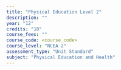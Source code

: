 ```yaml
---
title: "Physical Education Level 2"
description: ""
year: "12"
credits: "18"
course_fees: ""
course_code: <course_code>
course_level: "NCEA 2"
assessment_type: "Unit Standard"
subject: "Physical Education and Health"
---
```

